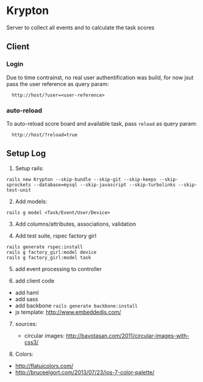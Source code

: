 # Krypton
Server to collect all events and to calculate the task scores

## Client

### Login

Due to time contrainst, no real user authentification was build, for now jsut pass the user reference as query param:

```
  http://host/?user=<user-reference>
```

### auto-reload
To auto-reload score board and available task, pass `reload` as query param:

```
  http://host/?reload=true
```

## Setup Log

1. Setup rails:

```
rails new Krypton --skip-bundle --skip-git --skip-keeps --skip-sprockets --database=mysql --skip-javascript --skip-turbolinks --skip-test-unit
```

2. Add models:

```
rails g model <Task/Event/User/Device>
```

3. Add columns/attributes, associations, validation


4. Add test suite, rspec factory girl

```
rails generate rspec:install
rails g factory_girl:model device
rails g factory_girl:model task
```

5. add event processing to controller


6. add client code
  - add haml
  - add sass
  - add backbone `rails generate backbone:install`
  - js template: http://www.embeddedjs.com/


7. sources:
    - circular images: http://bavotasan.com/2011/circular-images-with-css3/


8. Colors:
- http://flatuicolors.com/
- http://bruceelgort.com/2013/07/23/ios-7-color-palette/

